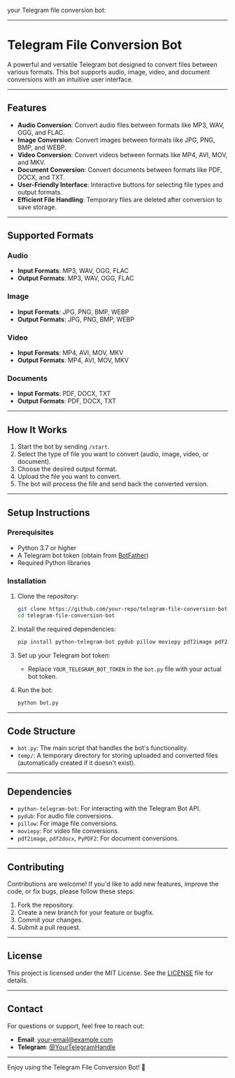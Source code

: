  your Telegram file conversion bot:

---

# Telegram File Conversion Bot

A powerful and versatile Telegram bot designed to convert files between various formats. This bot supports audio, image, video, and document conversions with an intuitive user interface.

---

## Features

- **Audio Conversion**: Convert audio files between formats like MP3, WAV, OGG, and FLAC.
- **Image Conversion**: Convert images between formats like JPG, PNG, BMP, and WEBP.
- **Video Conversion**: Convert videos between formats like MP4, AVI, MOV, and MKV.
- **Document Conversion**: Convert documents between formats like PDF, DOCX, and TXT.
- **User-Friendly Interface**: Interactive buttons for selecting file types and output formats.
- **Efficient File Handling**: Temporary files are deleted after conversion to save storage.

---

## Supported Formats

### Audio
- **Input Formats**: MP3, WAV, OGG, FLAC
- **Output Formats**: MP3, WAV, OGG, FLAC

### Image
- **Input Formats**: JPG, PNG, BMP, WEBP
- **Output Formats**: JPG, PNG, BMP, WEBP

### Video
- **Input Formats**: MP4, AVI, MOV, MKV
- **Output Formats**: MP4, AVI, MOV, MKV

### Documents
- **Input Formats**: PDF, DOCX, TXT
- **Output Formats**: PDF, DOCX, TXT

---

## How It Works

1. Start the bot by sending `/start`.
2. Select the type of file you want to convert (audio, image, video, or document).
3. Choose the desired output format.
4. Upload the file you want to convert.
5. The bot will process the file and send back the converted version.

---

## Setup Instructions

### Prerequisites

- Python 3.7 or higher
- A Telegram bot token (obtain from [BotFather](https://t.me/BotFather))
- Required Python libraries

### Installation

1. Clone the repository:
   ```bash
   git clone https://github.com/your-repo/telegram-file-conversion-bot.git
   cd telegram-file-conversion-bot
   ```

2. Install the required dependencies:
   ```bash
   pip install python-telegram-bot pydub pillow moviepy pdf2image pdf2docx PyPDF2
   ```

3. Set up your Telegram bot token:
   - Replace `YOUR_TELEGRAM_BOT_TOKEN` in the `bot.py` file with your actual bot token.

4. Run the bot:
   ```bash
   python bot.py
   ```

---

## Code Structure

- `bot.py`: The main script that handles the bot's functionality.
- `temp/`: A temporary directory for storing uploaded and converted files (automatically created if it doesn't exist).

---

## Dependencies

- `python-telegram-bot`: For interacting with the Telegram Bot API.
- `pydub`: For audio file conversions.
- `pillow`: For image file conversions.
- `moviepy`: For video file conversions.
- `pdf2image`, `pdf2docx`, `PyPDF2`: For document conversions.

---

## Contributing

Contributions are welcome! If you'd like to add new features, improve the code, or fix bugs, please follow these steps:

1. Fork the repository.
2. Create a new branch for your feature or bugfix.
3. Commit your changes.
4. Submit a pull request.

---

## License

This project is licensed under the MIT License. See the [LICENSE](LICENSE) file for details.

---

## Contact

For questions or support, feel free to reach out:

- **Email**: your-email@example.com
- **Telegram**: [@YourTelegramHandle](https://t.me/YourTelegramHandle)

---

Enjoy using the Telegram File Conversion Bot! 🚀
